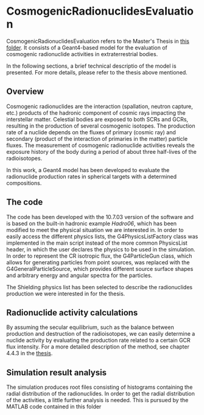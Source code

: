 # CosmogenicRadionuclidesEvaluation
CosmogenicRadionuclidesEvaluation refers to the Master's Thesis in [this folder](/main/docs).
It consists of a Geant4-based model for the evaluation of cosmogenic radionuclide activities in extraterrestrial bodies.

In the following sections, a brief technical descriptio of the model is presented. For more details, please refer to the thesis above mentioned.

## Overview
Cosmogenic radionuclides are the interaction (spallation, neutron capture, etc.) products of the hadronic component of cosmic rays impacting the interstellar matter. 
Celestial bodies are exposed to both SCRs and GCRs, resulting in the production of several cosmogenic isotopes. The production rate of a nuclide depends on the fluxes of primary (cosmic ray) and secondary (product of the interaction of primaries in the matter) particle fluxes. The measurement of cosmogenic radionuclide activities reveals the exposure history of the body during a period of about three half-lives of the radioisotopes.

In this work, a Geant4 model has been developed to evaluate the radionuclide production rates in spherical targets with a determined compositions.


## The code
The code has been developed with the 10.7.03 version of the software and is based on the built-in hadronic example _Hadro06_, which has been modified to meet the physical situation we are interested in.
In order to easily access the different physics lists, the G4PhysicsListFactory class was implemented in the main script instead of the more common PhysicsList header, in which the user declares the physics to be used in the simulation.
In order to represent the CR isotropic flux, the G4ParticleGun class, which allows for generating particles from point sources, was replaced with the G4GeneralParticleSource, which provides different source surface shapes and arbitrary energy and angular spectra for the particles.

The Shielding physics list has been selected to describe the radionuclides production we were interested in for the thesis.


## Radionuclide activity calculations
By assuming the secular equilibrium, such as the balance between production and destruction of the radioisotopes, we can easily determine a nuclide activity by evaluating the production rate related to a certain GCR flux intensity.
For a more detailed description of the method, see chapter 4.4.3 in the [thesis](https://github.com/Tun98/CosmogenicRadionuclidesEvaluation/tree/main/docs).


## Simulation result analysis
The simulation produces root files consisting of histograms containing the radial distribution of the radionuclides. In order to get the radial distribution of the activities, a little further analysis is needed. This is pursued by the MATLAB code contained in this folder
